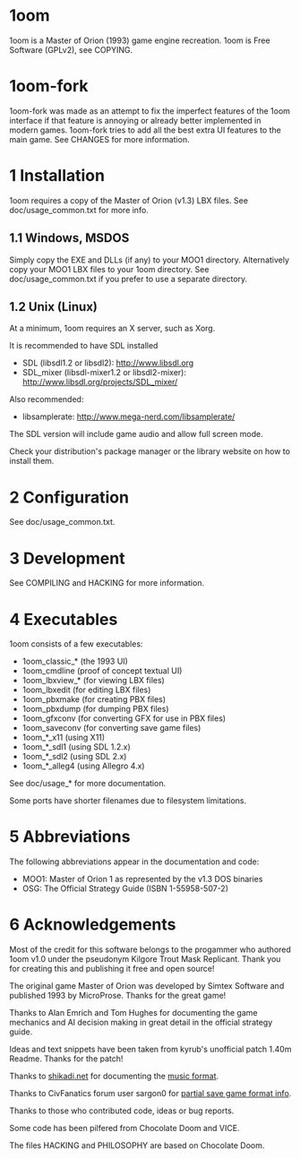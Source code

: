 1oom
====

1oom is a Master of Orion (1993) game engine recreation.
1oom is Free Software (GPLv2), see COPYING.

1oom-fork
=========

1oom-fork was made as an attempt to fix the imperfect features of the 1oom interface
if that feature is annoying or already better implemented in modern games.
1oom-fork tries to add all the best extra UI features to the main game.
See CHANGES for more information.

1 Installation
===============

1oom requires a copy of the Master of Orion (v1.3) LBX files.
See doc/usage_common.txt for more info.

1.1 Windows, MSDOS
------------------

Simply copy the EXE and DLLs (if any) to your MOO1 directory.
Alternatively copy your MOO1 LBX files to your 1oom directory.
See doc/usage_common.txt if you prefer to use a separate directory.

1.2 Unix (Linux)
----------------

At a minimum, 1oom requires an X server, such as Xorg.

It is recommended to have SDL installed

- SDL (libsdl1.2 or libsdl2):
http://www.libsdl.org
- SDL_mixer (libsdl-mixer1.2 or libsdl2-mixer):
http://www.libsdl.org/projects/SDL_mixer/

Also recommended:

- libsamplerate:
http://www.mega-nerd.com/libsamplerate/

The SDL version will include game audio and allow full screen mode.

Check your distribution's package manager or the library
website on how to install them.


2 Configuration
===============

See doc/usage_common.txt.


3 Development
=============

See COMPILING and HACKING for more information.


4 Executables
=============

1oom consists of a few executables:

- 1oom_classic_*    (the 1993 UI)
- 1oom_cmdline      (proof of concept textual UI)
- 1oom_lbxview_*    (for viewing LBX files)
- 1oom_lbxedit      (for editing LBX files)
- 1oom_pbxmake      (for creating PBX files)
- 1oom_pbxdump      (for dumping PBX files)
- 1oom_gfxconv      (for converting GFX for use in PBX files)
- 1oom_saveconv     (for converting save game files)
- 1oom_*_x11        (using X11)
- 1oom_*_sdl1       (using SDL 1.2.x)
- 1oom_*_sdl2       (using SDL 2.x)
- 1oom_*_alleg4     (using Allegro 4.x)

See doc/usage_* for more documentation.

Some ports have shorter filenames due to filesystem limitations.


5 Abbreviations
===============

The following abbreviations appear in the documentation and code:

- MOO1: Master of Orion 1 as represented by the v1.3 DOS binaries
- OSG: The Official Strategy Guide (ISBN 1-55958-507-2)


6 Acknowledgements
==================

Most of the credit for this software belongs to the progammer who authored
1oom v1.0 under the pseudonym Kilgore Trout Mask Replicant. Thank you for
creating this and publishing it free and open source!

The original game Master of Orion was developed  by Simtex Software and
published 1993 by MicroProse. Thanks for the great game!

Thanks to Alan Emrich and Tom Hughes for documenting the game mechanics and AI
decision making in great detail in the official strategy guide.

Ideas and text snippets have been taken from kyrub's unofficial patch 1.40m
Readme. Thanks for the patch!

Thanks to [shikadi.net](http://www.shikadi.net) for documenting the
[music format](http://www.shikadi.net/wiki/modding/index.php?title=XMI_Format&oldid=6874).

Thanks to CivFanatics forum user sargon0 for
[partial save game format info](http://forums.civfanatics.com/threads/moo-save-file-layout.275055/).

Thanks to those who contributed code, ideas or bug reports.

Some code has been pilfered from Chocolate Doom and VICE.

The files HACKING and PHILOSOPHY are based on Chocolate Doom.
